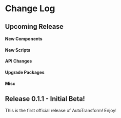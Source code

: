 # Change Log

## Upcoming Release

#### New Components

#### New Scripts

#### API Changes

#### Upgrade Packages

#### Misc


## Release 0.1.1 - Initial Beta!

This is the first official release of AutoTransform! Enjoy!